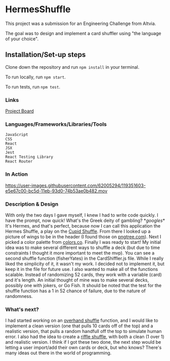 # HermesShuffle

This project was a submission for an Engineering Challenge from Altvia.

The goal was to design and implement a card shuffler using "the language of your choice".

## Installation/Set-up steps

Clone down the repository and run `npm install` in your terminal.

To run locally, run `npm start`.

To run tests, run `npm test`.


### Links

[Project Board](https://github.com/holladayian/HermesShuffle/projects/1)


### Languages/Frameworks/Libraries/Tools

```
JavaScript
CSS
React
JSX
Jest
React Testing Library
React Router
```

### In Action


https://user-images.githubusercontent.com/62005294/119351603-e5e67c00-bc5d-11eb-93d0-74b53ae0b482.mov

### Description & Design

With only the two days I gave myself, I knew I had to write code quickly. I have the prompt, now quick! What's the Greek deity of gambling? \**googles** It's Hermes, and that's perfect, because now I can call this application the Hermes Shuffle, a play on the [Cupid Shuffle](https://www.youtube.com/watch?v=h24_zoqu4_Q). From there I looked up a picture of wings to be in the header (I found those on [pngtree.com](https://pngtree.com/)). Next I picked a color palette from [colors.co](https://coolors.co/palettes/trending/gold). Finally I was ready to start!
My initial idea was to make several different ways to shuffle a deck (but due to time constraints I thought it more important to meet the mvp). You can see a second shuffle function (fisherYates) in the CardShiffler.js file. While I really liked the simplicity of it, it wasn't my work. I decided not to implement it, but keep it in the file for future use. 
I also wanted to make all of the functions scalable. Instead of randomizing 52 cards, they work with a variable (card) and it's length. An initial thought of mine was to make several decks, possibly one with jokers, or Go Fish.
It should be noted that the test for the shuffle function has a 1 in 52 chance of failure, due to the nature of randomness.

### What's next?

I had started working on an [overhand shuffle](https://www.thesprucecrafts.com/sleight-of-hand-card-magic-tricks-2266267) function, and I would like to implement a clean version (one that pulls 10 cards off of the top) and a realistic version, that pulls a random handfull off the top to simulate human error. 
I also had the idea to create a [riffle shuffle](https://www.youtube.com/watch?v=o-KBNdbJOGk), with both a clean (1 over 1) and realistic version. 
I think if I got these two done, the next step would be letting a user import/add their own cards or deck, but who knows? There's many ideas out there in the world of programming.

